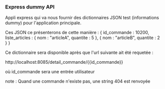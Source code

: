 ### Express dummy API
Appli express qui va nous fournir des dictionnaires JSON test (informations dummy) pour l'application principale.

Ces JSON ce présenterons de cette manière : 
{
	id_commande : 10200,
	liste_articles : {
		nom : "articleA",
		quantite : 5
	},
	{
		nom : "articleB",
		quantite : 2
	}
}


Ce dictionnaire sera disponible après que l'url suivante ait été requetée :

http://localhost:8085/detail_commande/{{id_commande}}

où id_commande sera une entrée utilisateur

note : Quand une commande n'existe pas, une string 404 est renvoyée

